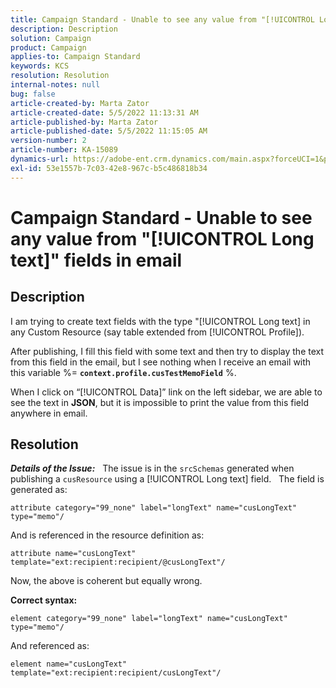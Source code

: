 ```yaml
---
title: Campaign Standard - Unable to see any value from "[!UICONTROL Long text]" fields in email
description: Description
solution: Campaign
product: Campaign
applies-to: Campaign Standard
keywords: KCS
resolution: Resolution
internal-notes: null
bug: false
article-created-by: Marta Zator
article-created-date: 5/5/2022 11:13:31 AM
article-published-by: Marta Zator
article-published-date: 5/5/2022 11:15:05 AM
version-number: 2
article-number: KA-15089
dynamics-url: https://adobe-ent.crm.dynamics.com/main.aspx?forceUCI=1&pagetype=entityrecord&etn=knowledgearticle&id=b6827162-64cc-ec11-a7b5-6045bd00dbbc
exl-id: 53e1557b-7c03-42e8-967c-b5c486818b34
---
```

# Campaign Standard - Unable to see any value from "[!UICONTROL Long text]" fields in email

## Description


I am trying to create text fields with the type "[!UICONTROL Long text] in any Custom Resource (say table extended from [!UICONTROL Profile]).

After publishing, I fill this field with some text and then try to display the text from this field in the email, but I see nothing when I receive an email with this variable %= <b>`context.profile.cusTestMemoField`</b> %.

When I click on “[!UICONTROL Data]” link on the left sidebar, we are able to see the text in <b>JSON</b>, but it is impossible to print the value from this field anywhere in email.


## Resolution


<b>*Details of the Issue:</b>*
 
The issue is in the `srcSchemas` generated when publishing a `cusResource` using a [!UICONTROL Long text] field.
 
The field is generated as:

```
attribute category="99_none" label="longText" name="cusLongText" type="memo"/
```

 
And is referenced in the resource definition as:

```
attribute name="cusLongText" template="ext:recipient:recipient/@cusLongText"/
```

Now, the above is coherent but equally wrong.
 

<b>Correct syntax:</b>

```
element category="99_none" label="longText" name="cusLongText" type="memo"/
```

And referenced as:
 
```
element name="cusLongText" template="ext:recipient:recipient/cusLongText"/
```
